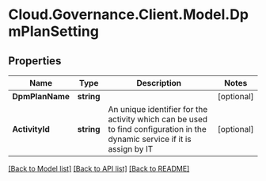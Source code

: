 # Cloud.Governance.Client.Model.DpmPlanSetting
## Properties

Name | Type | Description | Notes
------------ | ------------- | ------------- | -------------
**DpmPlanName** | **string** |  | [optional] 
**ActivityId** | **string** | An unique identifier for the activity which can be used to find configuration in the dynamic service if it is assign by IT | [optional] 

[[Back to Model list]](../README.md#documentation-for-models) [[Back to API list]](../README.md#documentation-for-api-endpoints) [[Back to README]](../README.md)

